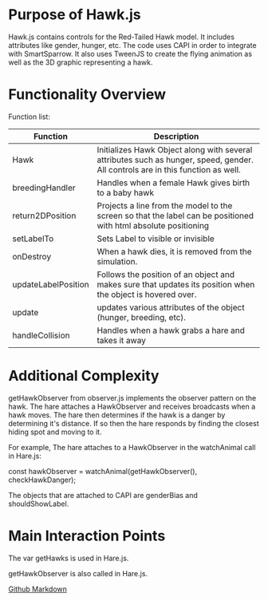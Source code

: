 # Purpose of Hawk.js

Hawk.js contains controls for the Red-Tailed Hawk model. It includes attributes like gender, hunger, etc. The code uses CAPI in order to integrate with SmartSparrow. It also uses TweenJS to create the flying animation as well as the 3D graphic representing a hawk.

<!-- This is where you discuss why this file exists, how it works with the system, and what it is -->

# Functionality Overview

Function list:

| Function            | Description                                                  |
| ------------------- | ------------------------------------------------------------ |
| Hawk                | Initializes Hawk Object along with several attributes such as hunger, speed, gender. All controls are in this function as well. |
| breedingHandler     | Handles when a female Hawk gives birth to a baby hawk        |
| return2DPosition    | Projects a line from the model to the screen so that the label can be positioned with html absolute positioning |
| setLabelTo          | Sets Label to visible or invisible                           |
| onDestroy           | When a hawk dies, it is removed from the simulation.         |
| updateLabelPosition | Follows the position of an object and makes sure that updates its position when the object is hovered over. |
| update              | updates various attributes of the object (hunger, breeding, etc). |
| handleCollision     | Handles when a hawk grabs a hare and takes it away           |

<!-- Put in information about how the file or class works, if it has a complex flow, what it's doing over time in the simulation, etc -->

# Additional Complexity

getHawkObserver from observer.js implements the observer pattern on the hawk. The hare attaches a HawkObserver and receives broadcasts when a hawk moves. The hare then determines if  the hawk is a danger by determining it's distance. If so then the hare responds by finding the closest hiding spot and moving to it.

For example, The hare attaches to a HawkObserver in the watchAnimal call in Hare.js:

const hawkObserver = watchAnimal(getHawkObserver(), checkHawkDanger);

The objects that are attached to CAPI are genderBias and shouldShowLabel.

# Main Interaction Points

The var getHawks is used in Hare.js.

getHawkObserver is also called in Hare.js.

[Github Markdown](https://github.com/adam-p/markdown-here/wiki/Markdown-Cheatsheet)